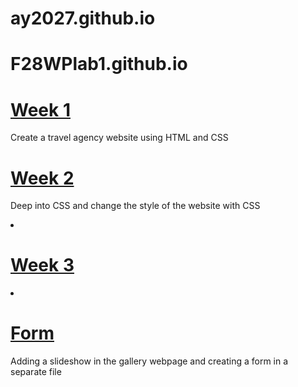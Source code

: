 # ay2027.github.io
<!DOCTYPE html>
<html>

<head>
  <title>F28WP</title>
</head>

<body>

  <div class="container">
    <div class="first">
      <h1>F28WPlab1.github.io</h1>
    </div>
    <div class="second">
      <h1><a href="https://ay2027.github.io/week1/index.html">Week 1</a></h1>
      <p>Create a travel agency website using HTML and CSS</p>
    </div>
    <div class="third">
      <h1><a href="https://ay2027.github.io/week2/index.html">Week 2</a></h1>
      <p>Deep into CSS and change the style of the website with CSS</p>
    </div>
    <div class="fourth">
      <li><h1><a href="https://ay2027.github.io/week3/gallery.html">Week 3</a></h1></li>
      <li><h1><a href="https://ay2027.github.io/week3/form.html">Form</a></h1></li>
      <p>Adding a slideshow in the gallery webpage and creating a form in a separate file</p>
    </div>
  </div>

</body>

</html>
